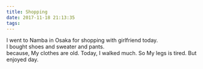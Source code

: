 ```yaml
---
title: Shopping
date: 2017-11-18 21:13:35
tags:
---
```


I went to Namba in Osaka for shopping with girlfriend today.  
I bought shoes and sweater and pants.  
because, My clothes are old. Today, I walked much. So My legs is tired. But enjoyed day.  
